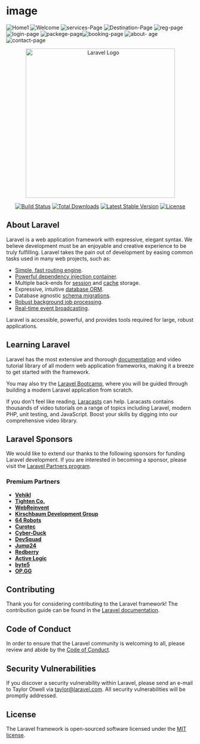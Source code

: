 # image
![Home1](https://github.com/fadel2001/graduation-project/assets/134233711/f289cb7e-7d73-4dd9-90e6-0212bcac587c)
![Welcome](https://github.com/fadel2001/graduation-project/assets/134233711/a44988ed-3f32-4c46-b61a-3e1c1fb7ee10)
![services-Page](https://github.com/fadel2001/graduation-project/assets/134233711/0f5bd585-663a-4291-9eb6-6deb9caa6a04)
![Destination-Page](https://github.com/fadel2001/graduation-project/assets/134233711/a07bbedf-696e-4f49-a898-f4ed71efea41)
![reg-page](https://github.com/fadel2001/graduation-project/assets/134233711/9ef66eff-a5b7-4205-98f5-8a676bf90930)
![login-page](https://github.com/fadel2001/graduation-project/assets/134233711/11be7bfb-b7f7-4745-9a2f-1210c2859c3a)
![packege-page](https://github.com/fadel2001/graduation-project/assets/134233711/f314c8e8-311c-4d43-8159-6abdc7445a8f)![booking-page](https://github.com/fadel2001/graduation-project/assets/134233711/1068e2dd-abe9-4b38-b67f-5f79769dae03)
![about- age](https://github.com/fadel2001/graduation-project/assets/134233711/47284f09-36f8-4cfb-b3c6-7602dc5c1995)
![contact-page](https://github.com/fadel2001/graduation-project/assets/134233711/d644ff7f-884a-49f9-a37c-a0c7b08b541d)





<p align="center"><a href="https://laravel.com" target="_blank"><img src="https://raw.githubusercontent.com/laravel/art/master/logo-lockup/5%20SVG/2%20CMYK/1%20Full%20Color/laravel-logolockup-cmyk-red.svg" width="400" alt="Laravel Logo"></a></p>

<p align="center">
<a href="https://github.com/laravel/framework/actions"><img src="https://github.com/laravel/framework/workflows/tests/badge.svg" alt="Build Status"></a>
<a href="https://packagist.org/packages/laravel/framework"><img src="https://img.shields.io/packagist/dt/laravel/framework" alt="Total Downloads"></a>
<a href="https://packagist.org/packages/laravel/framework"><img src="https://img.shields.io/packagist/v/laravel/framework" alt="Latest Stable Version"></a>
<a href="https://packagist.org/packages/laravel/framework"><img src="https://img.shields.io/packagist/l/laravel/framework" alt="License"></a>
</p>

## About Laravel

Laravel is a web application framework with expressive, elegant syntax. We believe development must be an enjoyable and creative experience to be truly fulfilling. Laravel takes the pain out of development by easing common tasks used in many web projects, such as:

- [Simple, fast routing engine](https://laravel.com/docs/routing).
- [Powerful dependency injection container](https://laravel.com/docs/container).
- Multiple back-ends for [session](https://laravel.com/docs/session) and [cache](https://laravel.com/docs/cache) storage.
- Expressive, intuitive [database ORM](https://laravel.com/docs/eloquent).
- Database agnostic [schema migrations](https://laravel.com/docs/migrations).
- [Robust background job processing](https://laravel.com/docs/queues).
- [Real-time event broadcasting](https://laravel.com/docs/broadcasting).

Laravel is accessible, powerful, and provides tools required for large, robust applications.

## Learning Laravel

Laravel has the most extensive and thorough [documentation](https://laravel.com/docs) and video tutorial library of all modern web application frameworks, making it a breeze to get started with the framework.

You may also try the [Laravel Bootcamp](https://bootcamp.laravel.com), where you will be guided through building a modern Laravel application from scratch.

If you don't feel like reading, [Laracasts](https://laracasts.com) can help. Laracasts contains thousands of video tutorials on a range of topics including Laravel, modern PHP, unit testing, and JavaScript. Boost your skills by digging into our comprehensive video library.

## Laravel Sponsors

We would like to extend our thanks to the following sponsors for funding Laravel development. If you are interested in becoming a sponsor, please visit the [Laravel Partners program](https://partners.laravel.com).

### Premium Partners

- **[Vehikl](https://vehikl.com/)**
- **[Tighten Co.](https://tighten.co)**
- **[WebReinvent](https://webreinvent.com/)**
- **[Kirschbaum Development Group](https://kirschbaumdevelopment.com)**
- **[64 Robots](https://64robots.com)**
- **[Curotec](https://www.curotec.com/services/technologies/laravel/)**
- **[Cyber-Duck](https://cyber-duck.co.uk)**
- **[DevSquad](https://devsquad.com/hire-laravel-developers)**
- **[Jump24](https://jump24.co.uk)**
- **[Redberry](https://redberry.international/laravel/)**
- **[Active Logic](https://activelogic.com)**
- **[byte5](https://byte5.de)**
- **[OP.GG](https://op.gg)**

## Contributing

Thank you for considering contributing to the Laravel framework! The contribution guide can be found in the [Laravel documentation](https://laravel.com/docs/contributions).

## Code of Conduct

In order to ensure that the Laravel community is welcoming to all, please review and abide by the [Code of Conduct](https://laravel.com/docs/contributions#code-of-conduct).

## Security Vulnerabilities

If you discover a security vulnerability within Laravel, please send an e-mail to Taylor Otwell via [taylor@laravel.com](mailto:taylor@laravel.com). All security vulnerabilities will be promptly addressed.

## License

The Laravel framework is open-sourced software licensed under the [MIT license](https://opensource.org/licenses/MIT).
